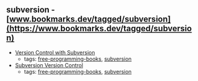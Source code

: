 subversion - [www.bookmarks.dev/tagged/subversion](https://www.bookmarks.dev/tagged/subversion)
---
* [Version Control with Subversion](http://svnbook.red-bean.com)
    * tags: [free-programming-books](../tags/free-programming-books.md), [subversion](../tags/subversion.md)
* [Subversion Version Control](http://ptgmedia.pearsoncmg.com/images/0131855182/downloads/Nagel_book.pdf)
    * tags: [free-programming-books](../tags/free-programming-books.md), [subversion](../tags/subversion.md)
